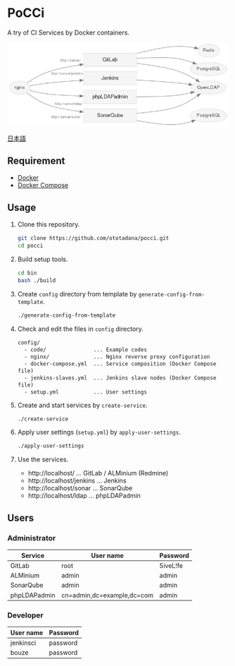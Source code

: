 PoCCi
=====

A try of CI Services by Docker containers.

![Services](./services-gitlab.png)

[日本語](./README.ja.md)

Requirement
-----------
*   [Docker](https://www.docker.com/)
*   [Docker Compose](https://github.com/docker/compose/)

Usage
-----
1.  Clone this repository.

    ```bash
    git clone https://github.com/ototadana/pocci.git
    cd pocci
    ```

2.  Build setup tools.

    ```bash
    cd bin
    bash ./build
    ```

3.  Create `config` directory from template by `generate-config-from-template`.

    ```bash
    ./generate-config-from-template
    ```

4.  Check and edit the files in `config` directory.

    ```
    config/
      - code/               ... Example codes
      - nginx/              ... Nginx reverse proxy configuration
      - docker-compose.yml  ... Service composition (Docker Compose file)
      - jenkins-slaves.yml  ... Jenkins slave nodes (Docker Compose file)
      - setup.yml           ... User settings
    ```

5.  Create and start services by `create-service`.

    ```bash
    ./create-service
    ```

6.  Apply user settings (`setup.yml`) by `apply-user-settings`.

    ```bash
    ./apply-user-settings
    ```

7.  Use the services.

    *   http://localhost/ ... GitLab / ALMinium (Redmine)
    *   http://localhost/jenkins ... Jenkins
    *   http://localhost/sonar ... SonarQube
    *   http://localhost/ldap ... phpLDAPadmin

Users
--------------
### Administrator
Service      | User name                  | Password
------------ | -------------------------- | --------
GitLab       | root                       | 5iveL!fe
ALMinium     | admin                      | admin
SonarQube    | admin                      | admin
phpLDAPadmin | cn=admin,dc=example,dc=com | admin

### Developer
User name  | Password
---------- | --------
jenkinsci  | password
bouze      | password
